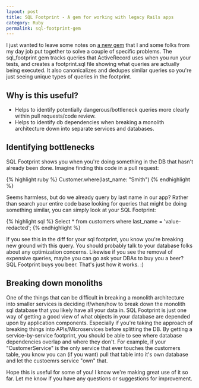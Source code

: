 ```yaml
---
layout: post
title: SQL Footprint - A gem for working with legacy Rails apps
category: Ruby
permalink: sql-footprint-gem
---
```


I just wanted to leave some notes on [a new gem](https://github.com/covermymeds/sql_footprint) that I and some folks from my day job put together to solve a couple of specific problems.
The sql_footprint gem tracks queries that ActiveRecord uses when you run your tests, and creates a footprint.sql file showing what queries are actually being executed.
It also canonicalizes and dedupes similar queries so you're just seeing unique types of queries in the footprint.

## Why is this useful?
- Helps to identify potentially dangerous/bottleneck queries more clearly within pull requests/code review.
- Helps to identify db dependencies when breaking a monolith architecture down into separate services and databases.

## Identifying bottlenecks
SQL Footprint shows you when you're doing something in the DB that hasn't already been done.
Imagine finding this code in a pull request:

{% highlight ruby %}
Customer.where(last_name: "Smith")
{% endhighlight %}

Seems harmless, but do we already query by last name in our app?  Rather than search your entire code base looking for queries that might be doing something similar, you can simply look at your SQL Footprint:

{% highlight sql %}
Select * from customers where last_name = 'value-redacted';
{% endhighlight %}

If you see this in the diff for your sql footprint, you know you're breaking new ground with this query.
You should probably talk to your database folks about any optimization concerns.
Likewise if you see the removal of expensive queries, maybe you can go ask your DBAs to buy you a beer?  SQL Footprint buys you beer.  That's just how it works. :)

## Breaking down monoliths
One of the things that can be difficult in breaking a monolith architecture into smaller services is deciding if/when/how to break down the monolith sql database that you likely have all your data in.
SQL Footprint is just one way of getting a good view of what objects in your database are depended upon by application components.
Especially if you're taking the approach of breaking things into APIs/Microservices before splitting the DB.
By getting a service-by-service footprint, you should be able to see where database dependencies overlap and where they don't.
For example, if your "CustomerService" is the only service that ever touches the customers table, you know you can (if you want) pull that table into it's own database and let the custoemrs service "own" that.

Hope this is useful for some of you!  I know we're making great use of it so far.  Let me know if you have any questions or suggestions for improvement.

